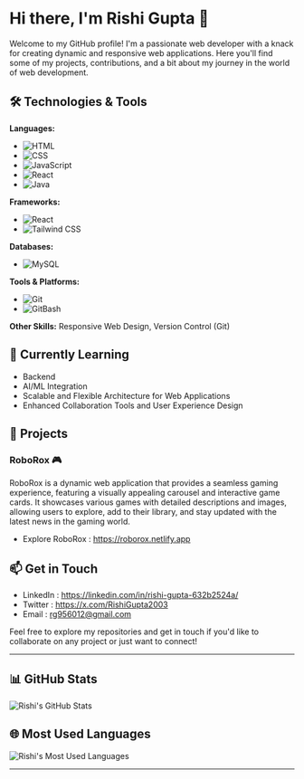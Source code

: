 # Hi there, I'm Rishi Gupta 👋

Welcome to my GitHub profile! I'm a passionate web developer with a knack for creating dynamic and responsive web applications. Here you'll find some of my projects, contributions, and a bit about my journey in the world of web development.

## 🛠️ Technologies & Tools

**Languages:**
- ![HTML](https://img.shields.io/badge/HTML-%E2%9C%93-blue?style=for-the-badge&logo=html5&logoColor=white)
- ![CSS](https://img.shields.io/badge/CSS-%E2%9C%93-blue?style=for-the-badge&logo=css3&logoColor=white)
- ![JavaScript](https://img.shields.io/badge/JavaScript-%E2%9C%93-yellow?style=for-the-badge&logo=javascript&logoColor=white)
- ![React](https://img.shields.io/badge/React-%E2%9C%93-blue?style=for-the-badge&logo=react&logoColor=white)
- ![Java](https://img.shields.io/badge/Java-%E2%9C%93-red?style=for-the-badge&logo=java&logoColor=white)

**Frameworks:**
- ![React](https://img.shields.io/badge/React-%E2%9C%93-blue?style=for-the-badge&logo=react&logoColor=white)
- ![Tailwind CSS](https://img.shields.io/badge/Tailwind%20CSS-%E2%9C%93-blue?style=for-the-badge&logo=tailwindcss&logoColor=white)

**Databases:**
- ![MySQL](https://img.shields.io/badge/MySQL-%E2%9C%93-blue?style=for-the-badge&logo=mysql&logoColor=white)

**Tools & Platforms:**
- ![Git](https://img.shields.io/badge/Git-%E2%9C%93-F05032?style=for-the-badge&logo=git&logoColor=white)
- ![GitBash](https://img.shields.io/badge/GitBash-%E2%9C%93-000000?style=for-the-badge&logo=gnubash&logoColor=white)

**Other Skills:** Responsive Web Design, Version Control (Git)

## 🌱 Currently Learning

- Backend
- AI/ML Integration
- Scalable and Flexible Architecture for Web Applications
- Enhanced Collaboration Tools and User Experience Design

## 🚀 Projects

### RoboRox 🎮

RoboRox is a dynamic web application that provides a seamless gaming experience, featuring a visually appealing carousel and interactive game cards. It showcases various games with detailed descriptions and images, allowing users to explore, add to their library, and stay updated with the latest news in the gaming world.

- Explore RoboRox : https://roborox.netlify.app

## 📫 Get in Touch

- LinkedIn : https://linkedin.com/in/rishi-gupta-632b2524a/
- Twitter : https://x.com/RishiGupta2003
- Email : rg956012@gmail.com

Feel free to explore my repositories and get in touch if you'd like to collaborate on any project or just want to connect!

---

## 📊 GitHub Stats

![Rishi's GitHub Stats](https://github-readme-stats.vercel.app/api?username=rishigupta19&show_icons=true&hide_title=true&hide=prs&count_private=true&include_all_commits=true&hide_rank=true&theme=tokyonight)

## 🌐 Most Used Languages

![Rishi's Most Used Languages](https://github-readme-stats.vercel.app/api/top-langs/?username=rishigupta19&layout=compact&theme=tokyonight)

---
